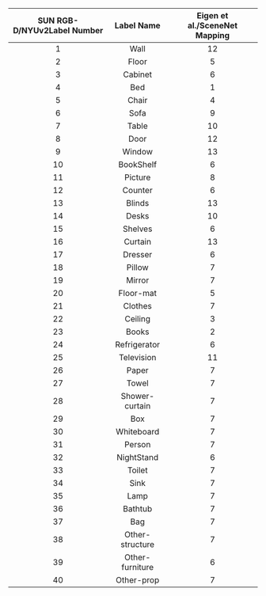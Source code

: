 | SUN RGB-D/NYUv2Label Number  | Label Name    | Eigen et al./SceneNet Mapping |
|:-------------:|:-------------:|:-------------:|
| 1  | Wall         | 12 |
| 2  | Floor       | 5 |
| 3  | Cabinet     | 6 |
| 4  | Bed       | 1 |
| 5  | Chair   | 4 |
| 6  | Sofa     | 9 |
| 7  | Table     | 10 |
| 8  | Door        | 12 |
| 9 | Window       | 13 |
| 10 | BookShelf         | 6 |
| 11 | Picture        | 8 |
| 12 | Counter      | 6 |
| 13 | Blinds      | 13 |
| 14 | Desks      | 10
| 15 | Shelves      | 6 |
| 16 | Curtain      | 13 |
| 17 | Dresser      | 6 |
| 18 | Pillow     | 7 |
| 19 | Mirror      | 7 |
| 20 | Floor-mat      | 5 |
| 21 | Clothes      | 7 |
| 22  | Ceiling         | 3 |
| 23  | Books       | 2 |
| 24  | Refrigerator     | 6 |
| 25  | Television       | 11  |
| 26  | Paper       | 7 |
| 27  | Towel   | 7 |
| 28  | Shower-curtain | 7   |
| 29  | Box     | 7 |
| 30  | Whiteboard    | 7    |
| 31 | Person       | 7 |
| 32 | NightStand       | 6 |
| 33 | Toilet        | 7 |
| 34 | Sink      | 7 |
| 35 | Lamp      | 7 |
| 36 | Bathtub      | 7 |
| 37 | Bag      | 7 |
| 38 | Other-structure | 7  |
| 39 | Other-furniture   | 6   |
| 40 | Other-prop      | 7 |